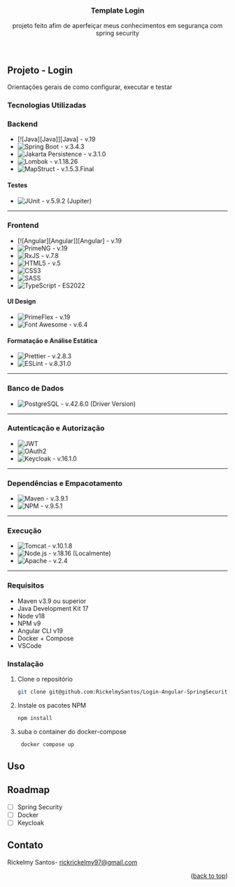 <!-- PROJECT LOGO -->
<!-- <br />
<div align="center">
  <a href="https://github.com/github_username/repo_name">
    <img src="images/logo.png" alt="Logo" width="80" height="80">
  </a> -->

<h3 align="center">Template Login</h3>

  <p align="center">
    projeto feito afim de aperfeiçar meus conhecimentos em segurança com spring security
    <br />
    <br />
    <br />
    <!-- <a href="https://github.com/github_username/repo_name">View Demo</a>
    &middot;
    <a href="https://github.com/github_username/repo_name/issues/new?labels=bug&template=bug-report---.md">Report Bug</a>
    &middot;
    <a href="https://github.com/github_username/repo_name/issues/new?labels=enhancement&template=feature-request---.md">Request Feature</a> -->
  </p>
</div>

<!-- TABLE OF CONTENTS -->
<!-- <details>
  <summary>Table of Contents</summary>
  <ol>
    <li>
      <a href="#about-the-project">About The Project</a>
      <ul>
        <li><a href="#built-with">Built With</a></li>
      </ul>
    </li>
    <li>
      <a href="#getting-started">Getting Started</a>
      <ul>
        <li><a href="#prerequisites">Prerequisites</a></li>
        <li><a href="#installation">Installation</a></li>
      </ul>
    </li>
    <li><a href="#usage">Usage</a></li>
    <li><a href="#roadmap">Roadmap</a></li>
    <li><a href="#contributing">Contributing</a></li>
    <li><a href="#license">License</a></li>
    <li><a href="#contact">Contact</a></li>
    <li><a href="#acknowledgments">Acknowledgments</a></li>
  </ol>
</details> -->

<!-- ABOUT THE PROJECT -->

## Projeto - Login

Orientações gerais de como configurar, executar e testar

### Tecnologias Utilizadas

### **Backend**

- [![Java][Java]][Java] - v.19
- ![Spring Boot](https://img.shields.io/badge/Spring%20Boot-6DB33F?style=for-the-badge&logo=spring-boot&logoColor=white) - v.3.4.3
- ![Jakarta Persistence](https://img.shields.io/badge/Jakarta%20Persistence-007396?style=for-the-badge&logo=jakartaee&logoColor=white) - v.3.1.0
- ![Lombok](https://img.shields.io/badge/Lombok-CA2136?style=for-the-badge&logo=lombok&logoColor=white) - v.1.18.26
- ![MapStruct](https://img.shields.io/badge/MapStruct-6DB33F?style=for-the-badge&logo=mapstruct&logoColor=white) - v.1.5.3.Final

#### **Testes**

- ![JUnit](https://img.shields.io/badge/JUnit-25A162?style=for-the-badge&logo=junit5&logoColor=white) - v.5.9.2 (Jupiter)

---

### **Frontend**

- [![Angular][Angular]][Angular] - v.19
- ![PrimeNG](https://img.shields.io/badge/PrimeNG-4479A1?style=for-the-badge&logo=primeng&logoColor=white) - v.19
- ![RxJS](https://img.shields.io/badge/RxJS-B7178C?style=for-the-badge&logo=reactivex&logoColor=white) - v.7.8
- ![HTML5](https://img.shields.io/badge/HTML5-E34F26?style=for-the-badge&logo=html5&logoColor=white) - v.5
- ![CSS3](https://img.shields.io/badge/CSS3-1572B6?style=for-the-badge&logo=css3&logoColor=white)
- ![SASS](https://img.shields.io/badge/SASS-CC6699?style=for-the-badge&logo=sass&logoColor=white)
- ![TypeScript](https://img.shields.io/badge/TypeScript-007ACC?style=for-the-badge&logo=typescript&logoColor=white) - ES2022

#### **UI Design**

- ![PrimeFlex](https://img.shields.io/badge/PrimeFlex-4A90E2?style=for-the-badge&logo=primeflex&logoColor=white) - v.19
- ![Font Awesome](https://img.shields.io/badge/Font%20Awesome-339AF0?style=for-the-badge&logo=font-awesome&logoColor=white) - v.6.4

#### **Formatação e Análise Estática**

- ![Prettier](https://img.shields.io/badge/Prettier-F7B93E?style=for-the-badge&logo=prettier&logoColor=white) - v.2.8.3
- ![ESLint](https://img.shields.io/badge/ESLint-4B32C3?style=for-the-badge&logo=eslint&logoColor=white) - v.8.31.0

---

### **Banco de Dados**

- ![PostgreSQL](https://img.shields.io/badge/PostgreSQL-316192?style=for-the-badge&logo=postgresql&logoColor=white) - v.42.6.0 (Driver Version)

---

### **Autenticação e Autorização**

- ![JWT](https://img.shields.io/badge/JWT-000000?style=for-the-badge&logo=jsonwebtokens&logoColor=white)
- ![OAuth2](https://img.shields.io/badge/OAuth2-3F3F3F?style=for-the-badge&logo=oauth&logoColor=white)
- ![Keycloak](https://img.shields.io/badge/Keycloak-35495E?style=for-the-badge&logo=keycloak&logoColor=white) - v.16.1.0

---

### **Dependências e Empacotamento**

- ![Maven](https://img.shields.io/badge/Maven-C71A36?style=for-the-badge&logo=apachemaven&logoColor=white) - v.3.9.1
- ![NPM](https://img.shields.io/badge/NPM-CB3837?style=for-the-badge&logo=npm&logoColor=white) - v.9.5.1

---

### **Execução**

- ![Tomcat](https://img.shields.io/badge/Tomcat-F8DC75?style=for-the-badge&logo=apachetomcat&logoColor=black) - v.10.1.8
- ![Node.js](https://img.shields.io/badge/Node.js-339933?style=for-the-badge&logo=node.js&logoColor=white) - v.18.16 (Localmente)
- ![Apache](https://img.shields.io/badge/Apache-D42029?style=for-the-badge&logo=apache&logoColor=white) - v.2.4

---

### Requisitos

- Maven v3.9 ou superior
- Java Development Kit 17
- Node v18
- NPM v9
- Angular CLI v19
- Docker + Compose
- VSCode

### Instalação

1. Clone o repositório
   ```sh
   git clone git@github.com:RickelmySantos/Login-Angular-SpringSecurity.git
   ```
2. Instale os pacotes NPM
   ```sh
   npm install
   ```
3. suba o container do docker-compose
   ```js
    docker compose up
   ```

<!-- Exemplos de Uso -->

## Uso

<!--  -->

<!-- ROADMAP -->

## Roadmap

- [ ] Spring Security
- [ ] Docker
- [ ] Keycloak

<!-- Contato -->

## Contato

Rickelmy Santos- rickrickelmy97@gmail.com

<p align="right">(<a href="#readme-top">back to top</a>)</p>
